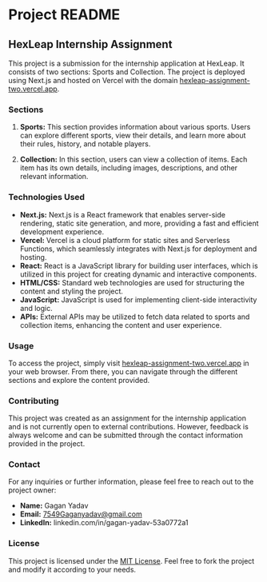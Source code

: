 # Project README

## HexLeap Internship Assignment

This project is a submission for the internship application at HexLeap. It consists of two sections: Sports and Collection. The project is deployed using Next.js and hosted on Vercel with the domain [hexleap-assignment-two.vercel.app](https://hexleap-assignment-two.vercel.app/).

### Sections

1. **Sports:** This section provides information about various sports. Users can explore different sports, view their details, and learn more about their rules, history, and notable players.

2. **Collection:** In this section, users can view a collection of items. Each item has its own details, including images, descriptions, and other relevant information.

### Technologies Used

- **Next.js:** Next.js is a React framework that enables server-side rendering, static site generation, and more, providing a fast and efficient development experience.
- **Vercel:** Vercel is a cloud platform for static sites and Serverless Functions, which seamlessly integrates with Next.js for deployment and hosting.
- **React:** React is a JavaScript library for building user interfaces, which is utilized in this project for creating dynamic and interactive components.
- **HTML/CSS:** Standard web technologies are used for structuring the content and styling the project.
- **JavaScript:** JavaScript is used for implementing client-side interactivity and logic.
- **APIs:** External APIs may be utilized to fetch data related to sports and collection items, enhancing the content and user experience.

### Usage

To access the project, simply visit [hexleap-assignment-two.vercel.app](https://hexleap-assignment-two.vercel.app/) in your web browser. From there, you can navigate through the different sections and explore the content provided.

### Contributing

This project was created as an assignment for the internship application and is not currently open to external contributions. However, feedback is always welcome and can be submitted through the contact information provided in the project.

### Contact

For any inquiries or further information, please feel free to reach out to the project owner:

- **Name:** Gagan Yadav
- **Email:** 7549Gaganyadav@gmail.com
- **LinkedIn:** linkedin.com/in/gagan-yadav-53a0772a1

### License

This project is licensed under the [MIT License](LICENSE). Feel free to fork the project and modify it according to your needs.
